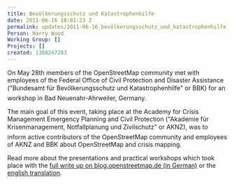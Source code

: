 ```yaml
---
title: Bevölkerungsschutz und Katastrophenhilfe
date: 2011-06-16 18:01:23 Z
permalink: updates/2011-06-16_bevölkerungsschutz_und_katastrophenhilfe
Person: Harry Wood
Working Group: []
Projects: []
created: 1308247283
---
```


<p>On May 28th members of the OpenStreetMap community met with employees of the Federal Office of Civil Protection and Disaster Assistance ("Bundesamt für Bevölkerungsschutz und Katastrophenhilfe" or BBK) for an workshop in Bad Neuenahr-Ahrweiler, Germany.</p><p>The main goal of this event, taking place at the Academy for Crisis Management Emergency Planning and Civil Protection ("Akademie für Krisenmanagement, Notfallplanung und Zivilschutz" or AKNZ), was to inform active contributors of the OpenStreetMap community and employees of AKNZ and BBK about OpenStreetMap and crisis mapping.</p><p>Read more about the presentations and practical workshops which took place with the <a href="http://blog.openstreetmap.de/2011/06/openstreetmap-trifft-akademie-fur-krisenmanagement-notfallplanung-und-zivilschutz-2/">full write up on blog.openstreetmap.de (in German)</a> or the <a href="http://neis-one.org/2011/06/osm-akn/">english translation</a>.</p>
